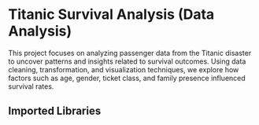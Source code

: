 # Titanic Survival Analysis (Data Analysis) 

This project focuses on analyzing passenger data from the Titanic disaster to uncover patterns and insights related to survival outcomes. Using data cleaning, transformation, and visualization techniques, we explore how factors such as age, gender, ticket class, and family presence influenced survival rates.

## Imported Libraries


